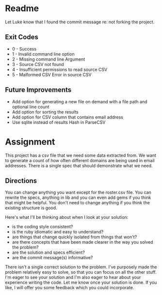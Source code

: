 # Readme

Let Luke know that I found the commit message re: not forking the project.

## Exit Codes
* 0 - Success
* 1 - Invalid command line option
* 2 - Missing command line Argument
* 3 - Source CSV not found
* 4 - Insufficient permissions to read source CSV
* 5 - Malformed CSV Error in source CSV

## Future Improvements
* Add option for generating a new file on demand with a file path and optional line count
* Add option for sorting the results
* Add option for CSV column that contains email address
* Use sqlite instead of results Hash in ParseCSV

# Assignment

This project has a csv file that we need some data extracted from. We want to generate a count of how often different domains are being used in email addresses. There is a single spec that should demonstrate what we need.

## Directions

You can change anything you want except for the roster.csv file. You can rewrite the specs, anything in lib and you can even add gems if you think that might be helpful. You don't need to change anything if you think the existing structure is good.

Here's what I'll be thinking about when I look at your solution:

* is the coding style consistent?
* is the ruby idiomatic and easy to understand?
* are things that change quickly isolated from things that won't?
* are there concepts that have been made clearer in the way you solved the problem?
* are the solution and specs efficient?
* are the commit message(s) informative?

There isn't a single correct solution to the problem. I've purposely made the problem relatively easy to solve, so that you can focus on all the other stuff. I'm eager to see your solution and I'm also eager to hear about your experience writing the code. Let me know once your solution is done. If you like, I will offer you some feedback which you could incorporate.
